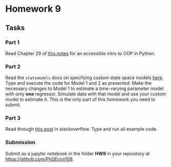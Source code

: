 # Homework 9


## Tasks

### Part 1

Read Chapter 29 of [this notes](https://www.kevinsheppard.com/files/teaching/python/notes/python_introduction_2021.pdf) for an accessible intro to OOP in Python.


### Part 2

Read the `statsmodels` docs on specifying custom state space models [here](https://www.statsmodels.org/dev/examples/notebooks/generated/statespace_custom_models.html). Type and execute the code for Model 1 and 2 as presented. Make the necessary changes to Model 1 to estimate a time-varying parameter model with only __one__ regressor. Simulate data with that model and use your custom model to estimate it. This is the only part of this homework you need to submit.


### Part 3

Read through [this post](https://stackoverflow.com/questions/71859815/smoothed-state-disturbances-in-statsmodels-state-space-model) in stackoverflow. Type and run all example code.


### Submission
Submit as a jupyter notebook in the folder __HW9__ in your repository at https://github.com/PhDEcon108.  
